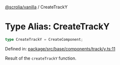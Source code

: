 [@scrolia/vanilla](../README.md) / CreateTrackY

# Type Alias: CreateTrackY

```ts
type CreateTrackY = CreateComponent;
```

Defined in: [package/src/base/components/track/y.ts:11](https://github.com/scrolia/vanilla/blob/784fa66d2c3095879dee41e04a2e1311a42678e0/package/src/base/components/track/y.ts#L11)

Result of the `createTrackY` function.
